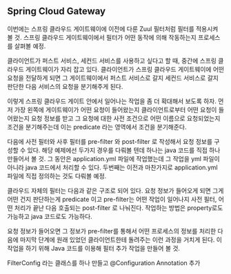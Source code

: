 ## Spring Cloud Gateway

이번에는 스프링 클라우드 게이트웨이에 이전에 다룬 Zuul 필터처럼 필터를 적용시켜 볼 것.
스프링 클라우드 게이트웨이에서 필터가 어떤 동작에 의해 작동하는지 프로세스를 살펴볼 예정.


클라이언트가 퍼스트 서비스, 세컨드 서비스를 사용하고 싶다고 할 때, 중간에 스프링 클라우드 게이트웨이가 자리 잡고 있다.
클라이언트가 스프링 클라우드 게이트웨이에 어떤 요청을 전달하게 되면 그 게이트웨이에서 
퍼스트 서비스로 갈지 세컨드 서비스로 갈지 판단한 다음 서비스의 요청을 분기해주게 된다.

이렇게 스프링 클라우드 게이트 안에서 일어나는 작업을 좀 더 확대해서 보도록 하자.
먼저 가장 왼쪽에 게이트웨이가 어떤 요청이 들어왔는지 클라이언트로부터 어떤 요청이 들어왔는지 요청 정보를 받고
그 요청에 대한 사전 조건으로 어떤 이름으로 요청되었는지 조건을 분기해주는데 이는 predicate 라는 영역에서 조건을 분기해준다.

다음에 사전 필터와 사후 필터를 pre-filter 와 post-filter 로 작성해서 요청 정보를 구성할 수 있다.
해당 예제에선 두가지 경우를 다뤄볼 텐데 하나는 java 코드를 직접 하나 만들어서 볼 것.
그 동안은 application.yml 파일에 작업했는데 그 작업을 yml 파일이 아니라 java 코드에서 처리할 수 있다.
두번째는 이전과 마찬가지로 application.yml 파일에 직접 정의하는 것도 다뤄볼 예정.

클라우드 자체의 필터는 다음과 같은 구조로 되어 있다.
요청 정보가 들어오게 되면 그게 어떤 건지 판단하는게 predicate 이고 pre-filter는 어떤 작업이 일어나지 사전 필터,
어떤 처리가 끝난 다음 호출되는 post-filter 로 나눠진다.
작업하는 방법은 property로도 가능하고 java 코드로도 가능하다.

요청 정보가 들어오면 그 정보가 pre-filter를 통해서 어떤 프로세스의 정보를 처리한 다음에
마지막 단계에 원래 있었던 클라이언트한테 돌려주는 이런 과정을 거치게 된다.
이 작업을 하기 위해 Java 코드를 이용해 필터 추가 작업을 만들어 볼 것.

FilterConfig 라는 클래스를 하나 만들고 @Configuration Annotation 추가




